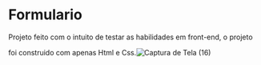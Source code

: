 # Formulario

Projeto feito com o intuito de testar as habilidades em front-end, o projeto

foi construido com apenas Html e Css.![Captura de Tela (16)](https://user-images.githubusercontent.com/122378399/229298562-6939d17e-4296-465d-bbee-2c1111380e63.png)
